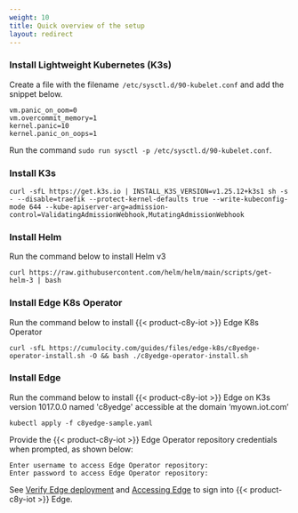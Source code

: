 ```yaml
---
weight: 10
title: Quick overview of the setup
layout: redirect
---
```


### Install Lightweight Kubernetes (K3s) 

Create a file with the filename  `/etc/sysctl.d/90-kubelet.conf` and add the snippet below.

```shell
vm.panic_on_oom=0 
vm.overcommit_memory=1 
kernel.panic=10 
kernel.panic_on_oops=1 
```
Run the command `sudo run sysctl -p /etc/sysctl.d/90-kubelet.conf`.

### Install K3s 

```shell
curl -sfL https://get.k3s.io | INSTALL_K3S_VERSION=v1.25.12+k3s1 sh -s - --disable=traefik --protect-kernel-defaults true --write-kubeconfig-mode 644 --kube-apiserver-arg=admission-control=ValidatingAdmissionWebhook,MutatingAdmissionWebhook 
```

### Install Helm 

Run the command below to install Helm v3 

```shell
curl https://raw.githubusercontent.com/helm/helm/main/scripts/get-helm-3 | bash 
```

### Install Edge K8s Operator 

Run the command below to install {{< product-c8y-iot >}} Edge K8s Operator 

```shell
curl -sfL https://cumulocity.com/guides/files/edge-k8s/c8yedge-operator-install.sh -O && bash ./c8yedge-operator-install.sh 
```

### Install Edge 

Run the command below to install {{< product-c8y-iot >}} Edge on K3s version 1017.0.0 named 'c8yedge' accessible at the domain ‘myown.iot.com’  

```shell
kubectl apply -f c8yedge-sample.yaml 
```

Provide the {{< product-c8y-iot >}} Edge Operator repository credentials when prompted, as shown below: 

```shell
Enter username to access Edge Operator repository:  
Enter password to access Edge Operator repository: 
```
See [Verify Edge deployment](/edge-k8s/installing-edge-on-k8/#verify-edge-deployment) and [Accessing Edge](/edge-k8s/installing-edge-on-k8/#accessing-edge) to sign into {{< product-c8y-iot >}} Edge. 